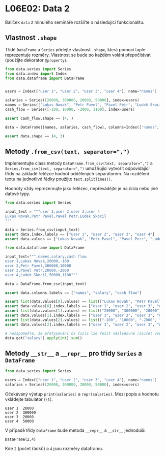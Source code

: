 # L06E02: Data 2
Balíček `data` z minulého semináře rozšiřte o následující funkcionalitu.

## Vlastnost `.shape`
Třídě `DataFrame` a `Series` přidejte vlastnost `.shape`, která pomoci tuple reprezentuje rozměry. Vlastnost se bude po každém volání přepočítávat (použíjte dekorátor `@property`).

```python
from data.series import Series
from data.index import Index
from data.dataframe import DataFrame


users = Index(["user 1", "user 2", "user 3", "user 4"], name="names")

salaries = Series([20000, 300000, 20000, 50000], index=users)
names = Series(["Lukas Novak", "Petr Pavel", "Pavel Petr", "Ludek Skocil"], index=users)
cash_flow = Series([-100, 10000, -2000, 1100], index=users)

assert cash_flow.shape == (4, )

data = DataFrame([names, salaries, cash_flow], columns=Index(["names", "salary", "cash flow"]))

assert data.shape == (4, 3)
```

## Metody `.from_csv(text, separator=",")`
Implementujte class metody `DataFrame.from_csv(text, separator=",")` a `Series.from_csv(text, separator=",")` umožňující vytvořit odpovídající třídy na základě řetězce hodnot oddělených separátorem. Na rozdělení textu na jednotlivé řádky použíjte `text.splitlines()`.

Hodnoty vždy reprezenrujte jako řetězec, nepřevádějte je na čísla nebo jiné datové typy.

```python
from data.series import Series

input_text = """user 1,user 2,user 3,user 4
Lukas Novak,Petr Pavel,Pavel Petr,Ludek Skocil
"""

data = Series.from_csv(input_text)
assert data.index.labels == ["user 1", "user 2", "user 3", "user 4"]
assert data.values == ["Lukas Novak", "Petr Pavel", "Pavel Petr", "Ludek Skocil"]
```

```python
from data.dataframe import DataFrame

input_text=""",names,salary,cash flow
user 1,Lukas Novak,20000,-100
user 2,Petr Pavel,300000,10000
user 3,Pavel Petr,20000,-2000
user 4,Ludek Skocil,50000,1100"""

data = DataFrame.from_csv(input_text)

assert data.columns.labels == ["names", "salary", "cash flow"]

assert list(data.values[0].values) == list(["Lukas Novak", "Petr Pavel", "Pavel Petr", "Ludek Skocil"])
assert data.values[0].index.labels == ["user 1", "user 2", "user 3", "user 4"]
assert list(data.values[1].values) == list(["20000", "300000", "20000", "50000"])
assert data.values[1].index.labels == ["user 1", "user 2", "user 3", "user 4"]
assert list(data.values[2].values) == list(["-100", "10000", "-2000", "1100"]))
assert data.values[2].index.labels == ["user 1", "user 2", "user 3", "user 4"]

# nezapomeňte, že přetypování na čísla lze řešit následovně (součet všech platů)
data.get("salary").apply(int).sum()
```

## Metody `__str__` a `__repr__` pro třídy `Series` a `DataFrame`

```python
from data.series import Series

users = Index(["user 1", "user 2", "user 3", "user 4"], name="names")
salaries = Series([20000, 300000, 20000, 50000], index=users)
```

Očekávaný výstup `print(salaries)` a `repr(salaries)`. Mezi popis a hodnotu vkládejte tabulátor (`\t`).

```
user 1  20000
user 2  300000
user 3  20000
user 4  50000
```

V případě třídy `DataFrame` bude metoda `__repr__` a `__str__` jednoduší:

```
DataFrame(2,4)
```

Kde `2` (počet řádků) a `4` jsou rozměry dataframu.